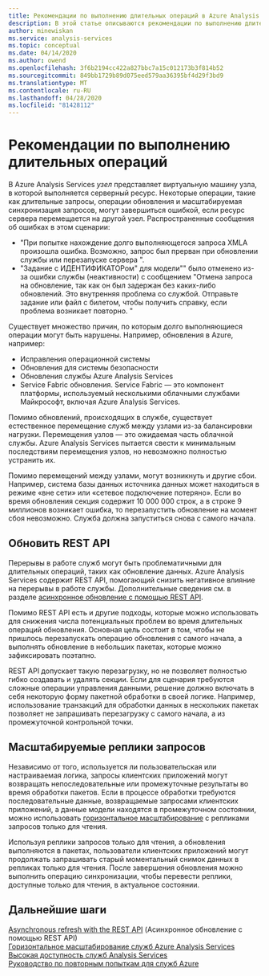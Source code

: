 ```yaml
---
title: Рекомендации по выполнению длительных операций в Azure Analysis Services | Документация Майкрософт
description: В этой статье описываются рекомендации по выполнению длительных операций.
author: minewiskan
ms.service: analysis-services
ms.topic: conceptual
ms.date: 04/14/2020
ms.author: owend
ms.openlocfilehash: 3f6b2194cc422a827bbc7a15c012173b3f814b52
ms.sourcegitcommit: 849bb1729b89d075eed579aa36395bf4d29f3bd9
ms.translationtype: MT
ms.contentlocale: ru-RU
ms.lasthandoff: 04/28/2020
ms.locfileid: "81428112"
---
```

# <a name="best-practices-for-long-running-operations"></a>Рекомендации по выполнению длительных операций

В Azure Analysis Services *узел* представляет виртуальную машину узла, в которой выполняется серверный ресурс. Некоторые операции, такие как длительные запросы, операции обновления и масштабируемая синхронизация запросов, могут завершиться ошибкой, если ресурс сервера перемещается на другой узел. Распространенные сообщения об ошибках в этом сценарии:

- "При попытке нахождение долго выполняющегося запроса XMLA произошла ошибка. Возможно, запрос был прерван при обновлении службы или перезапуске сервера ".
- "Задание с ИДЕНТИФИКАТОРом<guid>" для модели<database>"" было отменено из-за ошибки службы (неактивности) с сообщением "Отмена запроса на обновление, так как он был задержан без каких-либо обновлений. Это внутренняя проблема со службой. Отправьте задание или файл с билетом, чтобы получить справку, если проблема возникает повторно. "

Существует множество причин, по которым долго выполняющиеся операции могут быть нарушены. Например, обновления в Azure, например: 
- Исправления операционной системы 
- Обновления для системы безопасности
- Обновления службы Azure Analysis Services
- Service Fabric обновления. Service Fabric — это компонент платформы, используемый несколькими облачными службами Майкрософт, включая Azure Analysis Services.

Помимо обновлений, происходящих в службе, существует естественное перемещение служб между узлами из-за балансировки нагрузки. Перемещения узлов — это ожидаемая часть облачной службы. Azure Analysis Services пытается свести к минимальным последствиям перемещения узлов, но невозможно полностью устранить их. 

Помимо перемещений между узлами, могут возникнуть и другие сбои. Например, система базы данных источника данных может находиться в режиме «вне сети» или «сетевое подключение потеряно». Если во время обновления секция содержит 10 000 000 строк, а в строке 9 миллионов возникает ошибка, то перезапустить обновление на момент сбоя невозможно. Служба должна запуститься снова с самого начала. 

## <a name="refresh-rest-api"></a>Обновить REST API

Перерывы в работе служб могут быть проблематичными для длительных операций, таких как обновление данных. Azure Analysis Services содержит REST API, помогающий снизить негативное влияние на перерывы в работе службы. Дополнительные сведения см. в разделе [асинхронное обновление с помощью REST API](analysis-services-async-refresh.md).
 
Помимо REST API есть и другие подходы, которые можно использовать для снижения числа потенциальных проблем во время длительных операций обновления. Основная цель состоит в том, чтобы не пришлось перезапускать операцию обновления с самого начала, а выполнять обновление в небольших пакетах, которые можно зафиксировать поэтапно. 
 
REST API допускает такую перезагрузку, но не позволяет полностью гибко создавать и удалять секции. Если для сценария требуются сложные операции управления данными, решение должно включать в себя некоторую форму пакетной обработки в своей логике. Например, использование транзакций для обработки данных в нескольких пакетах позволяет не запрашивать перезагрузку с самого начала, а из промежуточной контрольной точки. 
 
## <a name="scale-out-query-replicas"></a>Масштабируемые реплики запросов

Независимо от того, используется ли пользовательская или настраиваемая логика, запросы клиентских приложений могут возвращать непоследовательные или промежуточные результаты во время обработки пакетов. Если в процессе обработки требуются последовательные данные, возвращаемые запросами клиентских приложений, а данные модели находятся в промежуточном состоянии, можно использовать [горизонтальное масштабирование](analysis-services-scale-out.md) с репликами запросов только для чтения.

Используя реплики запросов только для чтения, а обновления выполняются в пакетах, пользователи клиентских приложений могут продолжать запрашивать старый моментальный снимок данных в репликах только для чтения. После завершения обновления можно выполнить операцию синхронизации, чтобы перевести реплики, доступные только для чтения, в актуальное состоянии.


## <a name="next-steps"></a>Дальнейшие шаги

[Asynchronous refresh with the REST API](analysis-services-async-refresh.md) (Асинхронное обновление с помощью REST API)  
[Горизонтальное масштабирование служб Azure Analysis Services](analysis-services-scale-out.md)  
[Высокая доступность служб Analysis Services](analysis-services-bcdr.md)  
[Руководство по повторным попыткам для служб Azure](https://docs.microsoft.com/azure/architecture/best-practices/retry-service-specific)   

